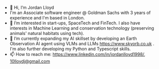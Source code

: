 - 👋 Hi, I’m Jordan Lloyd
- I'm an Associate software engineer @ Goldman Sachs with 3 years of experience and I'm based in London.
- 👀 I’m interested in start-ups, SpaceTech and FinTech. I also have interests in Machine Learning and conservation technology (preserving animals' natural habitats using tech).
- 🌱 I’m currently expanding my AI skillset by developing an Earth Observation AI agent using VLMs and LLMs https://www.skyorb.co.uk . I'm also further developing my Python and Typescript skills.
- 📫 How to reach me: https://www.linkedin.com/in/jordanlloyd1998/, 10lloydj@gmail.com
